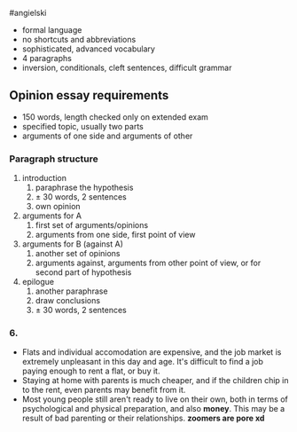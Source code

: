 #angielski 

- formal language
- no shortcuts and abbreviations
- sophisticated, advanced vocabulary
- 4 paragraphs
- inversion, conditionals, cleft sentences, difficult grammar

## Opinion essay requirements
- 150 words, length checked only on extended exam
- specified topic, usually two parts
- arguments of one side and arguments of other

### Paragraph structure
1. introduction
	1. paraphrase the hypothesis
	2. $\pm$ 30 words, 2 sentences
	3. own opinion
2. arguments for A 
	1. first set of arguments/opinions
	2. arguments from one side, first point of view
3. arguments for B (against A)
	1. another set of opinions
	2. arguments against, arguments from other point of view, or for second part of hypothesis
4. epilogue
	1. another paraphrase
	2. draw conclusions
	3. $\pm$ 30 words, 2 sentences


### 6.
- Flats and individual accomodation are expensive, and the job market is extremely unpleasant in this day and age. It's difficult to find a job paying enough to rent a flat, or buy it.
- Staying at home with parents is much cheaper, and if the children chip in to the rent, even parents may benefit from it.
- Most young people still aren't ready to live on their own, both in terms of psychological and physical preparation, and also **money**. This may be a result of bad parenting or their relationships. **zoomers are pore xd**


